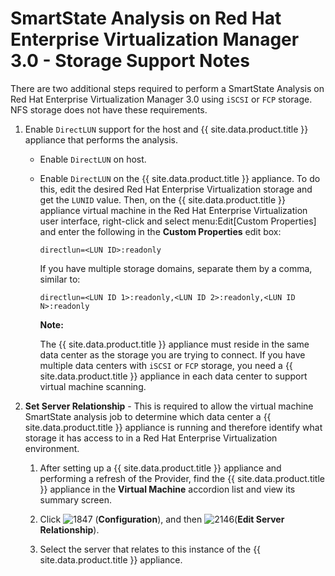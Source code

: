 # SmartState Analysis on Red Hat Enterprise Virtualization Manager 3.0 - Storage Support Notes

There are two additional steps required to perform a SmartState Analysis
on Red Hat Enterprise Virtualization Manager 3.0 using `iSCSI` or `FCP`
storage. NFS storage does not have these requirements.

1.  Enable `DirectLUN` support for the host and {{ site.data.product.title }}
    appliance that performs the analysis.

      - Enable `DirectLUN` on host.

      - Enable `DirectLUN` on the {{ site.data.product.title }} appliance. To do this,
        edit the desired Red Hat Enterprise Virtualization storage and
        get the `LUNID` value. Then, on the {{ site.data.product.title }} appliance
        virtual machine in the Red Hat Enterprise Virtualization user
        interface, right-click and select menu:Edit\[Custom Properties\]
        and enter the following in the **Custom Properties** edit box:

            directlun=<LUN ID>:readonly

        If you have multiple storage domains, separate them by a comma,
        similar to:

            directlun=<LUN ID 1>:readonly,<LUN ID 2>:readonly,<LUN ID N>:readonly

        **Note:**

        The {{ site.data.product.title }} appliance must reside in the same data center as the storage you are trying to connect. If you have multiple data centers with `iSCSI` or `FCP` storage, you need a
        {{ site.data.product.title }} appliance in each data center to support virtual machine scanning.

2.  **Set Server Relationship** - This is required to allow the virtual
    machine SmartState analysis job to determine which data center a
    {{ site.data.product.title }} appliance is running and therefore identify what
    storage it has access to in a Red Hat Enterprise Virtualization
    environment.

    1.  After setting up a {{ site.data.product.title }} appliance and performing a
        refresh of the Provider, find the {{ site.data.product.title }} appliance in
        the **Virtual Machine** accordion list and view its summary
        screen.

    2.  Click ![1847](../images/1847.png) (**Configuration**), and then
        ![2146](../images/2146.png)(**Edit Server Relationship**).

    3.  Select the server that relates to this instance of the
        {{ site.data.product.title }} appliance.
